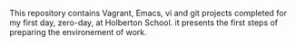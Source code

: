 This repository contains Vagrant, Emacs, vi and git projects completed for my first day, zero-day, at Holberton School. it presents the first steps of preparing the environement of work.
